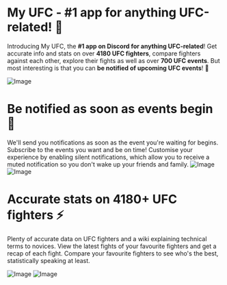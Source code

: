 # My UFC - #1 app for anything UFC-related! 🥊

Introducing My UFC, the **#1 app on Discord for anything UFC-related**!
Get accurate info and stats on over **4180 UFC fighters**, compare fighters against each other, explore their fights as well as over **700 UFC events**.
But most interesting is that you can **be notified of upcoming UFC events**! 🔔

![Image](https://i.imgur.com/L8TgSCZ.jpg)

# Be notified as soon as events begin 🔴

We'll send you notifications as soon as the event you're waiting for begins.
Subscribe to the events you want and be on time!
Customise your experience by enabling silent notifications, which allow you to receive
a muted notification so you don't wake up your friends and family.
![Image](https://i.imgur.com/rXHQezN.jpg)
![Image](https://i.imgur.com/4jc7any.jpg)

# Accurate stats on 4180+ UFC fighters ⚡

Plenty of accurate data on UFC fighters and a wiki explaining technical terms to novices.
View the latest fights of your favourite fighters and get a recap of each fight.
Compare your favourite fighters to see who's the best, statistically speaking at least.

![Image](https://i.imgur.com/mH8KmE9.jpg)
![Image](https://i.imgur.com/F6FYu3a.jpg)
